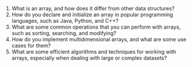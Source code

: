 

1. What is an array, and how does it differ from other data structures?
2. How do you declare and initialize an array in popular programming languages, such as Java, Python, and C++?
3. What are some common operations that you can perform with arrays, such as sorting, searching, and modifying?
4. How do you implement multidimensional arrays, and what are some use cases for them?
5. What are some efficient algorithms and techniques for working with arrays, especially when dealing with large or complex datasets?